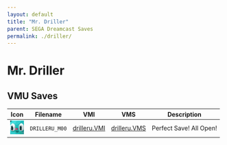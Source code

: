 ```yaml
---
layout: default
title: "Mr. Driller"
parent: SEGA Dreamcast Saves
permalink: ./driller/
---
```

# Mr. Driller

## VMU Saves

| Icon | Filename | VMI | VMS | Description |
|------|----------|-----|-----|-------------|
| ![Mr. Driller](../icons/DRILLERU_M00.GIF) | `DRILLERU_M00` | [drilleru.VMI](drilleru.VMI) | [drilleru.VMS](drilleru.VMS) | Perfect Save! All Open! |
